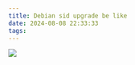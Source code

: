 ```yaml
---
title: Debian sid upgrade be like
date: 2024-08-08 22:33:33
tags:
---
```

![](images/Debian-sid-upgrade-be-like/1.jpg)
